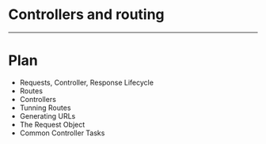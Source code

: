 # Controllers and routing

---

# Plan

*   Requests, Controller, Response Lifecycle
*   Routes
*   Controllers
*   Tunning Routes
*   Generating URLs
*   The Request Object
*   Common Controller Tasks
